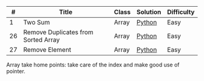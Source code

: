 | # | Title | Class | Solution | Difficulty |
| --- | --- | --- | --- | --- |
| 1 | Two Sum | Array | [Python](https://github.com/Tal-cat/Leetcode/blob/main/Array/1.%20Two%20Sum.py) | Easy |
| 26 | Remove Duplicates from Sorted Array | Array | [Python](https://github.com/Tal-cat/Leetcode/blob/main/Array/26.%20Remove%20Duplicates%20from%20Sorted%20Array) | Easy |
| 27 | Remove Element | Array | [Python]([https://github.com/Tal-cat/Leetcode/tree/main/Array](https://github.com/Tal-cat/Leetcode/blob/main/Array/27.%20Remove%20Element.py)) | Easy |


Array take home points: take care of the index and make good use of pointer.
